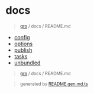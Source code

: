 # docs

> <sub>[gro](/../..) / docs / README.md</sub>

- [config](config.md)
- [options](options.md)
- [publish](publish.md)
- [tasks](tasks.md)
- [unbundled](unbundled.md)

> <sub>[gro](/../..) / docs / README.md</sub>

> <sub>generated by [README.gen.md.ts](README.gen.md.ts)</sub>
